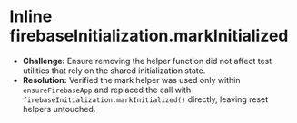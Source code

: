 # Inline firebaseInitialization.markInitialized

- **Challenge:** Ensure removing the helper function did not affect test utilities that rely on the shared initialization state.
- **Resolution:** Verified the mark helper was used only within `ensureFirebaseApp` and replaced the call with `firebaseInitialization.markInitialized()` directly, leaving reset helpers untouched.
